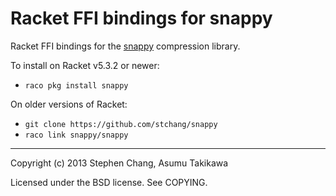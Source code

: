 Racket FFI bindings for snappy
==============================

Racket FFI bindings for the [snappy](http://code.google.com/p/snappy/)
compression library.

To install on Racket v5.3.2 or newer:
  * `raco pkg install snappy`

On older versions of Racket:
  * `git clone https://github.com/stchang/snappy`
  * `raco link snappy/snappy`

---

Copyright (c) 2013 Stephen Chang, Asumu Takikawa

Licensed under the BSD license. See COPYING.

